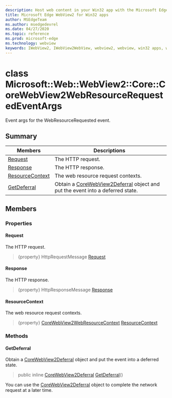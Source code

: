 ```yaml
---
description: Host web content in your Win32 app with the Microsoft Edge WebView2 control
title: Microsoft Edge WebView2 for Win32 apps
author: MSEdgeTeam
ms.author: msedgedevrel
ms.date: 04/27/2020
ms.topic: reference
ms.prod: microsoft-edge
ms.technology: webview
keywords: IWebView2, IWebView2WebView, webview2, webview, win32 apps, win32, edge, ICoreWebView2, ICoreWebView2Controller, browser control, edge html
---
```


# class Microsoft::Web::WebView2::Core::CoreWebView2WebResourceRequestedEventArgs 

Event args for the WebResourceRequested event.

## Summary

 Members                        | Descriptions
--------------------------------|---------------------------------------------
[Request](#request) | The HTTP request.
[Response](#response) | The HTTP response.
[ResourceContext](#resourcecontext) | The web resource request contexts.
[GetDeferral](#getdeferral) | Obtain a [CoreWebView2Deferral](Microsoft--Web--WebView2--Core--CoreWebView2Deferral.md) object and put the event into a deferred state.

## Members

### Properties

#### Request 

The HTTP request.

> {property} HttpRequestMessage [Request](#request)

#### Response 

The HTTP response.

> {property} HttpResponseMessage [Response](#response)

#### ResourceContext 

The web resource request contexts.

> {property} [CoreWebView2WebResourceContext](Microsoft--Web--WebView2--Core.md) [ResourceContext](#resourcecontext)

### Methods

#### GetDeferral 

Obtain a [CoreWebView2Deferral](Microsoft--Web--WebView2--Core--CoreWebView2Deferral.md) object and put the event into a deferred state.

> public inline [CoreWebView2Deferral](Microsoft--Web--WebView2--Core--CoreWebView2Deferral.md) [GetDeferral](#getdeferral)()

You can use the [CoreWebView2Deferral](Microsoft--Web--WebView2--Core--CoreWebView2Deferral.md) object to complete the network request at a later time.

